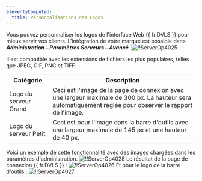 ```yaml
---
eleventyComputed:
  title: Personnalisations des Logos
---
```

Vous pouvez personnaliser les logos de l'interface Web {{ fr.DVLS }} pour mieux servir vos clients.
L'intégration de votre marque est possible dans ***Administration – Paramètres Serveurs – Avancé***.
![!!ServerOp4025](https://cdnweb.devolutions.net/docs/fr/server/ServerOp4025.png)

Il est compatible avec les extensions de fichiers les plus populaires, telles que JPEG, GIF, PNG et TIFF.

<table>
	<tr>
		<th>
Catégorie
		</th>
		<th>
Description
		</th>
	</tr>
	<tr>
		<td>
Logo du serveur Grand
		</td>
		<td>
Ceci est l'image de la page de connexion avec une largeur maximale de 300 px. La hauteur sera automatiquement réglée pour observer le rapport de l'image.
		</td>
	</tr>
	<tr>
		<td>
Logo du serveur Petit
		</td>
		<td>
Ceci est pour l'image dans la barre d'outils avec une largeur maximale de 145 px et une hauteur de 40 px.
		</td>
	</tr>
</table>

Voici un exemple de cette fonctionnalité avec des images chargées dans les paramètres d'administration.
![!!ServerOp4028](https://cdnweb.devolutions.net/docs/fr/server/ServerOp4028.png)
Le résultat de la page de connexion {{ fr.DVLS }} :
![!!ServerOp4026](https://cdnweb.devolutions.net/docs/fr/server/ServerOp4026.png)
Et pour le logo de la barre d'outils :
![!!ServerOp4027](https://cdnweb.devolutions.net/docs/fr/server/ServerOp4027.png)

